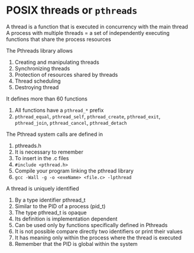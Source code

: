 # POSIX threads or `pthreads`

A thread is a function that is executed in
concurrency with the main thread
A process with multiple threads = a set of independently executing
functions that share the process resources

The Pthreads library allows
1. Creating and manipulating threads
2. Synchronizing threads
3. Protection of resources shared by threads
4. Thread scheduling
5. Destroying thread

It defines more than 60 functions
1. All functions have a `pthread_*` prefix
2. `pthread_equal`, `pthread_self`, `pthread_create`, `pthread_exit`, `pthread_join`, `pthread_cancel`, `pthread_detach`

The Pthread system calls are defined in
1. pthreads.h
2. It is necessary to remember
3. To insert in the .c files
4. `#include <pthread.h>`
5. Compile your program linking the pthread library
6. ```gcc -Wall -g -o <exeName> <file.c> -lpthread```

A thread is uniquely identified
1. By a type identifier pthread_t
2. Similar to the PID of a process (pid_t)
3. The type pthread_t is opaque
4. Its definition is implementation dependent
5. Can be used only by functions specifically defined in Pthreads
6. It is not possible compare directly two identifiers or print their values
7. It has meaning only within the process where the thread is executed
8. Remember that the PID is global within the system

